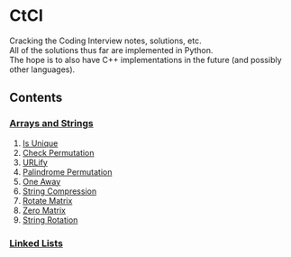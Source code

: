 # CtCI

Cracking the Coding Interview notes, solutions, etc.  
All of the solutions thus far are implemented in Python.  
The hope is to also have C++ implementations in the future (and possibly other languages).

## Contents

### [Arrays and Strings](https://github.com/carterkelly9/CtCI/tree/master/arrays-and-strings)

1. [Is Unique](https://github.com/carterkelly9/CtCI/blob/master/arrays-and-strings/is_unique.py)
2. [Check Permutation](https://github.com/carterkelly9/CtCI/blob/master/arrays-and-strings/check_permutation.py)
3. [URLify](https://github.com/carterkelly9/CtCI/blob/master/arrays-and-strings/URLify.py)
4. [Palindrome Permutation](https://github.com/carterkelly9/CtCI/blob/master/arrays-and-strings/palindrome_permutation.py)
5. [One Away](https://github.com/carterkelly9/CtCI/blob/master/arrays-and-strings/one_away.py)
6. [String Compression](https://github.com/carterkelly9/CtCI/blob/master/arrays-and-strings/string_compression.py)
7. [Rotate Matrix](https://github.com/carterkelly9/CtCI/blob/master/arrays-and-strings/rotate_matrix.py)
8. [Zero Matrix](https://github.com/carterkelly9/CtCI/blob/master/arrays-and-strings/zero_matrix.py)
9. [String Rotation](https://github.com/carterkelly9/CtCI/blob/master/arrays-and-strings/string_rotation.py)

### [Linked Lists](https://github.com/carterkelly9/CtCI/tree/master/linked-lists)